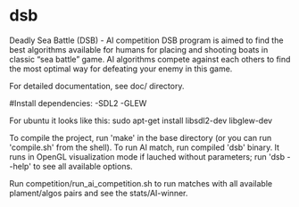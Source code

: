 # dsb
Deadly Sea Battle (DSB) - AI competition
DSB program is aimed to find the best algorithms available for humans
for placing and shooting boats in classic “sea battle” game.
AI algorithms compete against each others to find the most optimal way for defeating your enemy in this game. 

For detailed documentation, see doc/ directory.

#Install dependencies:
-SDL2
-GLEW

For ubuntu it looks like this:
sudo apt-get install libsdl2-dev libglew-dev

To compile the project, run 'make' in the base directory (or you can run 'compile.sh' from the shell).
To run AI match, run compiled 'dsb' binary. It runs in OpenGL visualization mode if lauched without parameters;
run 'dsb --help' to see all available options.

Run competition/run_ai_competition.sh to run matches with all available plament/algos pairs and see the stats/AI-winner.
